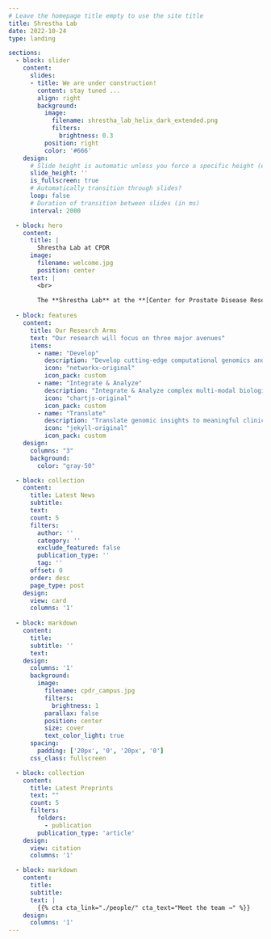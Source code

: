 ```yaml
---
# Leave the homepage title empty to use the site title
title: Shrestha Lab
date: 2022-10-24
type: landing

sections:
  - block: slider
    content:
      slides:
      - title: We are under construction!
        content: stay tuned ...
        align: right
        background:
          image:
            filename: shrestha_lab_helix_dark_extended.png
            filters:
              brightness: 0.3
          position: right
          color: '#666'
    design:
      # Slide height is automatic unless you force a specific height (e.g. '400px')
      slide_height: ''
      is_fullscreen: true
      # Automatically transition through slides?
      loop: false
      # Duration of transition between slides (in ms)
      interval: 2000

  - block: hero
    content:
      title: |
        Shrestha Lab at CPDR
      image:
        filename: welcome.jpg
        position: center
      text: |
        <br>
        
        The **Shrestha Lab** at the **[Center for Prostate Disease Research (CPDR)](https://sites.google.com/usuhs.edu/cpdr)** focuses on elucidating the drivers of cancer progression and therapeutic resistance through innovative strategies in computational genomics and machine learning, with the goal of advancing personalized medicine and improving clinical outcomes for prostate cancer patients by understanding the complex interplay of the genome, transcriptome, proteome, and epigenome.
 
  - block: features
    content:
      title: Our Research Arms
      text: "Our research will focus on three major avenues"
      items:
        - name: "Develop"
          description: "Develop cutting-edge computational genomics and machine learning methods to unravel the complexities of cancer"
          icon: "networkx-original"
          icon_pack: custom
        - name: "Integrate & Analyze"
          description: "Integrate & Analyze complex multi-modal biological datasets to understand context-specific genome regulation in cancer"
          icon: "chartjs-original"
          icon_pack: custom
        - name: "Translate"
          description: "Translate genomic insights to meaningful clinical applications for precision oncology"
          icon: "jekyll-original"
          icon_pack: custom
    design:
      columns: "3"
      background:
        color: "gray-50"

  - block: collection
    content:
      title: Latest News
      subtitle:
      text:
      count: 5
      filters:
        author: ''
        category: ''
        exclude_featured: false
        publication_type: ''
        tag: ''
      offset: 0
      order: desc
      page_type: post
    design:
      view: card
      columns: '1'
  
  - block: markdown
    content:
      title:
      subtitle: ''
      text:
    design:
      columns: '1'
      background:
        image: 
          filename: cpdr_campus.jpg
          filters:
            brightness: 1
          parallax: false
          position: center
          size: cover
          text_color_light: true
      spacing:
        padding: ['20px', '0', '20px', '0']
      css_class: fullscreen

  - block: collection
    content:
      title: Latest Preprints
      text: ""
      count: 5
      filters:
        folders:
          - publication
        publication_type: 'article'
    design:
      view: citation
      columns: '1'

  - block: markdown
    content:
      title:
      subtitle:
      text: |
        {{% cta cta_link="./people/" cta_text="Meet the team →" %}}
    design:
      columns: '1'
---
```

